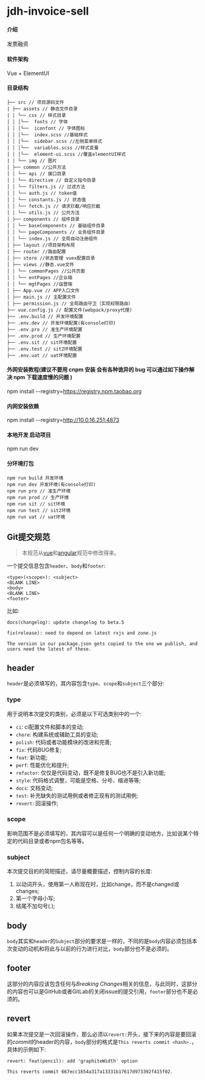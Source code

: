# jdh-invoice-sell

#### 介绍
发票融资

#### 软件架构
Vue + ElementUI

#### 目录结构
```
├── src // 项目源码文件
| ├── assets // 静态文件目录
| | └── css // 样式目录
│ │ │└──  fonts // 字体
│ │ │└──  iconfont // 字体图标
│ │ │└──  index.scss //基础样式
│ │ │└──  sidebar.scss //左侧菜单样式
│ │ │└──  variables.scss //样式变量
│ │ │└──  element-ui.scss //覆盖elementUI样式
| | └── img // 图片
│ ├── common //公共方法
│ │ └── api // 接口目录
│ │ └── directive // 自定义指令目录
│ │ └── filters.js // 过滤方法
│ │ └── auth.js // token值
│ │ └── constants.js // 状态值
│ │ └── fetch.js // 请求拦截/响应拦截
│ │ └── utils.js // 公共方法
│ ├── components // 组件目录
│ │ └── baseComponents // 基础组件目录
│ │ └── pageComponents // 业务组件目录
│ │ └── index.js // 全局自动注册组件
│ ├── layout //项目架构布局
│ ├── router //路由配置
│ ├── store //状态管理 vuex配置目录
│ ├── views //静态.vue文件
│ │ └── commonPages //公共页面
│ │ └── entPages //企业端
│ │ └── mgtPages //运营端
│ ├── App.vue // APP入口文件
│ ├── main.js // 主配置文件
│ ├── permission.js // 全局路由守卫（实现权限路由）
├── vue.config.js // 配置文件(webpack/proxy代理)
├── .env.build // 开发环境配置
├── .env.dev // 开发环境配置(有console打印)
├── .env.pro // 准生产环境配置
├── .env.prod // 生产环境配置
├── .env.sit // sit环境配置
├── .env.test // sit2环境配置
├── .env.uat // uat环境配置

```
#### 外网安装教程(建议不要用 cnpm 安装 会有各种诡异的 bug 可以通过如下操作解决 npm 下载速度慢的问题 )

npm install --registry=https://registry.npm.taobao.org

#### 内网安装依赖

npm install --registry=http://10.0.16.251:4873

#### 本地开发 启动项目

npm run dev

#### 分环境打包
```
npm run build 开发环境
npm run dev 开发环境(有console打印)
npm run pro // 准生产环境
npm run prod // 生产环境
npm run sit // sit环境
npm run test // sit2环境
npm run uat // uat环境
```

## Git提交规范

> 本规范从[vue](https://github.com/vuejs/vue/blob/dev/.github/COMMIT_CONVENTION.md)和[angular](https://github.com/angular/angular/blob/master/CONTRIBUTING.md)规范中修改得来。

一个提交信息包含`header`、`body`和`footer`:

```
<type>(<scope>): <subject>
<BLANK LINE>
<body>
<BLANK LINE>
<footer>
```

比如:

```
docs(changelog): update changelog to beta.5
```

```
fix(release): need to depend on latest rxjs and zone.js

The version in our package.json gets copied to the one we publish, and users need the latest of these.
```

## header

`header`是必须填写的，其内容包含`type`、`scope`和`subject`三个部分:

### type

用于说明本次提交的类别，必须是以下可选类别中的一个:

- `ci`: ci配置文件和脚本的变动;
- `chore`: 构建系统或辅助工具的变动;
- `polish`: 代码或者功能模块的改进和完善;
- `fix`: 代码BUG修复;
- `feat`: 新功能;
- `perf`: 性能优化和提升;
- `refactor`: 仅仅是代码变动，既不是修复BUG也不是引入新功能;
- `style`: 代码格式调整，可能是空格、分号、缩进等等;
- `docs`: 文档变动;
- `test`: 补充缺失的测试用例或者修正现有的测试用例;
- `revert`: 回滚操作;

### scope

影响范围不是必须填写的，其内容可以是任何一个明确的变动地方，比如说某个特定的代码目录或者npm包名等等。

### subject

本次提交目的的简短描述，请尽量概要描述，控制内容的长度:

1. 以动词开头，使用第一人称现在时，比如change，而不是changed或changes;
2. 第一个字母小写;
3. 结尾不加句号(.);

## body

`body`其实和`header`的`Subject`部分的要求是一样的，不同的是`body`内容必须包括本次变动的动机和将此与以前的行为进行对比，`body`部分也不是必须的。

## footer

这部分的内容应该包含任何与*Breaking Changes*相关的信息，与此同时，这部分的内容也可以是GitHub或者GitLab的关闭issue的提交引用，`footer`部分也不是必须的。

## revert

如果本次提交是一次回滚操作，那么必须以`revert:`开头，接下来的内容是要回滚的*commit*的header的内容，`body`部分的格式是`This reverts commit <hash>.`，具体的示例如下:

```
revert: feat(pencil): add 'graphiteWidth' option

This reverts commit 667ecc1654a317a13331b17617d973392f415f02.
```
